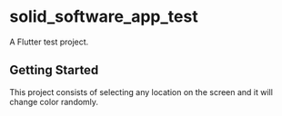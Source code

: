 # solid_software_app_test

A Flutter test project.

## Getting Started

This project consists of selecting any location on the screen and it will change color randomly.